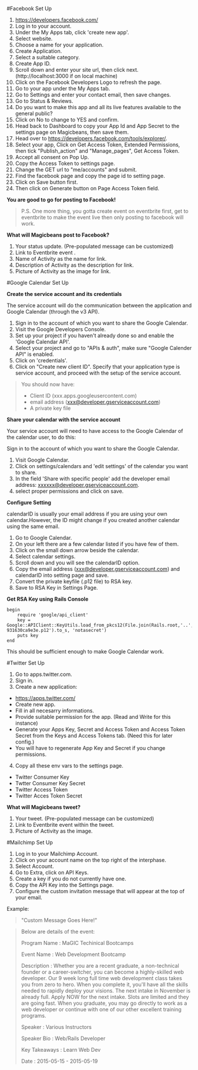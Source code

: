 #Facebook Set Up

1. https://developers.facebook.com/
2. Log in to your account.
3. Under the My Apps tab, click 'create new app'.
4. Select website.
5. Choose a name for your application.
6. Create Application.
7. Select a suitable category.
8. Create App ID.
9. Scroll down and enter your site url, then click next. (http://localhost:3000 if on local machine)
10. Click on the Facebook Developers Logo to refresh the page.
11. Go to your app under the My Apps tab.
12. Go to Settings and enter your contact email, then save changes.
13. Go to Status & Reviews.
14. Do you want to make this app and all its live features available to the general public?
15. Click on No to change to YES and confirm.
16. Head back to Dashboard to copy your App Id and App Secret to the settings page on Magicbeans, then save them.
17. Head over to https://developers.facebook.com/tools/explorer/.
18. Select your app, Click on Get Access Token, Extended Permissions, then tick "Publish_action" and "Manage_pages", Get Access Token.
19. Accept all consent on Pop Up.
20. Copy the Access Token to settings page.
21. Change the GET url to "me/accounts" and submit.
22. Find the facebook page and copy the page id to setting page.
23. Click on Save button first.
24. Then click on Generate button on Page Access Token field.

**You are good to go for posting to Facebook!**

> P.S. One more thing, you gotta create event on eventbrite first, get to eventbrite to make the event live then only posting to facebook will work.

**What will Magicbeans post to Facebook?**

1. Your status update. (Pre-populated message can be customized)
2. Link to Eventbrite event .
3. Name of Activity as the name for link.
4. Description of Activity as the description for link.
5. Picture of Activity as the image for link.

#Google Calendar Set Up

**Create the service account and its credentials**

The service account will do the communication between the application and Google Calendar (through the v3 API).

1. Sign in to the account of which you want to share the Google Calendar.
2. Visit the Google Developers Console.
3. Set up your project if you haven't already done so and enable the 'Google Calendar API'.
4. Select your project and go to "APIs & auth", make sure "Google Calender API" is enabled.
5. Click on 'credentials'.
6. Click on "Create new client ID". Specify that your application type is service account, and proceed with the setup of the service account.

> You should now have:
>
> * Client ID (xxx.apps.googleusercontent.com)
> * email address (xxx@developer.gserviceaccount.com)
> * A private key file

**Share your calendar with the service account**

Your service account will need to have access to the Google Calendar of the calendar user, to do this:

Sign in to the account of which you want to share the Google Calendar.

1. Visit Google Calendar.
2. Click on settings/calendars and 'edit settings' of the calendar you want to share.
3. In the field 'Share with specific people' add the developer email address: xxxxxx@developer.gserviceaccount.com.
4. select proper permissions and click on save.

**Configure Setting**

calendarID is usually your email address if you are using your own calendar.However, the ID might change if you created another calendar using the same email.

1. Go to Google Calendar.
2. On your left there are a few calendar listed if you have few of them.
3. Click on the small down arrow beside the calendar.
4. Select calendar settings.
5. Scroll down and you will see the calendarID option.
6. Copy the email address (xxx@developer.gserviceaccount.com) and calendarID into setting page and save.
7. Convert the private keyfile (.p12 file) to RSA key.
8. Save to RSA Key in Settings Page.

**Get RSA Key using Rails Console**
````
begin
	require 'google/api_client'
	key = Google::APIClient::KeyUtils.load_from_pkcs12(File.join(Rails.root,'..','..','MagicBeans-931630ca9e3e.p12').to_s, 'notasecret')
	puts key
end
````

This should be sufficient enough to make Google Calendar work.

#Twitter Set Up

1. Go to apps.twitter.com.
2. Sign in.
3. Create a new application:
 * https://apps.twitter.com/
 * Create new app.
 * Fill in all necesarry informations.
 * Provide suitable permission for the app. (Read and Write for this instance)
 * Generate your Apps Key, Secret and Access Token and Access Token Secret from the Keys and Access Tokens tab. (Need this for later config.)
 * You will have to regenerate App Key and Secret if you change permissions.
4. Copy all these env vars to the settings page.
 * Twitter Consumer Key
 * Twtter Consumer Key Secret
 * Twitter Access Token
 * Twitter Acces Token Secret

**What will Magicbeans tweet?**

1. Your tweet. (Pre-populated message can be customized)
2. Link to Eventbrite event within the tweet. 
3. Picture of Activity as the image.

#Mailchimp Set Up

1. Log in to your Mailchimp Account.
2. Click on your account name on the top right of the interphase.
3. Select Account.
4. Go to Extra, click on API Keys.
5. Create a key if you do not currently have one.
6. Copy the API Key into the Settings page.
7. Configure the custom invitation message that will appear at the top of your email.

Example:

> "Custom Message Goes Here!"

> Below are details of the event:
>
>Program Name : MaGIC Techinical Bootcamps
>
>Event Name : Web Development Bootcamp
>
>Description : Whether you are a recent graduate, a non-technical founder or a career-switcher, you can become a highly-skilled web developer. Our 9 week long full time web development class takes you from zero to hero. When you complete it, you'll have all the skills needed to rapidly deploy your visions. The next intake in November is already full. Apply NOW for the next intake. Slots are limited and they are going fast. When you graduate, you may go directly to work as a web developer or continue with one of our other excellent training programs.
>
>Speaker : Various Instructors
>
>Speaker Bio : Web/Rails Developer
>
>Key Takeaways : Learn Web Dev
>
>Date : 2015-05-15 - 2015-05-19